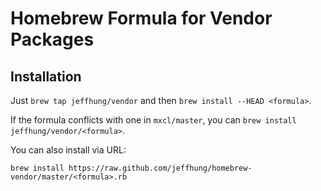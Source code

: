 Homebrew Formula for Vendor Packages
====================================

Installation
------------

Just `brew tap jeffhung/vendor` and then `brew install --HEAD <formula>`.

If the formula conflicts with one in `mxcl/master`, you can
`brew install jeffhung/vendor/<formula>`.

You can also install via URL:

	brew install https://raw.github.com/jeffhung/homebrew-vendor/master/<formula>.rb

